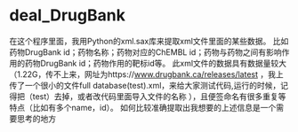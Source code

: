 # deal_DrugBank
在这个程序里面，我用Python的xml.sax库来提取xml文件里面的某些数据。
比如药物DrugBank id；药物名称；药物对应的ChEMBL id；药物与药物之间有影响作用的药物DrugBank id；药物作用的靶标id等。
此xml文件的数据具有数据量较大（1.22G，传不上来，网址为https://www.drugbank.ca/releases/latest ，我上传了一个很小的文件full database(test).xml，来给大家测试代码,运行的时候，记得把（test）去掉，或者改代码里面导入文件的名称 ），且便签命名有很多重复等特点（比如有多个name，id）。
如何比较准确提取出我想要的上述信息是一个需要思考的地方
